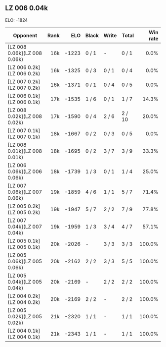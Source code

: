 ## LZ 006 0.04k ##

ELO: -1824

Opponent | Rank | ELO | Black | Write | Total | Win rate
---------|-----:|----:|-------|-------|-------|-------:
[LZ 008 0.06k](LZ 008 0.06k) | 16k | -1223 | 0 / 1 | - | 0 / 1 | 0.0%
[LZ 006 0.2k](LZ 006 0.2k) | 16k | -1325 | 0 / 3 | 0 / 1 | 0 / 4 | 0.0%
[LZ 007 0.2k](LZ 007 0.2k) | 16k | -1371 | 0 / 1 | 0 / 4 | 0 / 5 | 0.0%
[LZ 006 0.1k](LZ 006 0.1k) | 17k | -1535 | 1 / 6 | 0 / 1 | 1 / 7 | 14.3%
[LZ 008 0.02k](LZ 008 0.02k) | 17k | -1590 | 0 / 4 | 2 / 6 | 2 / 10 | 20.0%
[LZ 007 0.1k](LZ 007 0.1k) | 18k | -1667 | 0 / 2 | 0 / 3 | 0 / 5 | 0.0%
[LZ 008 0.01k](LZ 008 0.01k) | 18k | -1695 | 0 / 2 | 3 / 7 | 3 / 9 | 33.3%
[LZ 006 0.06k](LZ 006 0.06k) | 18k | -1739 | 1 / 3 | 0 / 1 | 1 / 4 | 25.0%
[LZ 007 0.06k](LZ 007 0.06k) | 19k | -1859 | 4 / 6 | 1 / 1 | 5 / 7 | 71.4%
[LZ 005 0.2k](LZ 005 0.2k) | 19k | -1947 | 5 / 7 | 2 / 2 | 7 / 9 | 77.8%
[LZ 007 0.04k](LZ 007 0.04k) | 19k | -1959 | 1 / 3 | 3 / 4 | 4 / 7 | 57.1%
[LZ 005 0.1k](LZ 005 0.1k) | 20k | -2026 | - | 3 / 3 | 3 / 3 | 100.0%
[LZ 005 0.06k](LZ 005 0.06k) | 20k | -2162 | 2 / 2 | 3 / 3 | 5 / 5 | 100.0%
[LZ 005 0.04k](LZ 005 0.04k) | 20k | -2169 | - | 2 / 2 | 2 / 2 | 100.0%
[LZ 004 0.2k](LZ 004 0.2k) | 20k | -2169 | 2 / 2 | - | 2 / 2 | 100.0%
[LZ 005 0.02k](LZ 005 0.02k) | 21k | -2320 | 1 / 1 | - | 1 / 1 | 100.0%
[LZ 004 0.1k](LZ 004 0.1k) | 21k | -2343 | 1 / 1 | - | 1 / 1 | 100.0%
